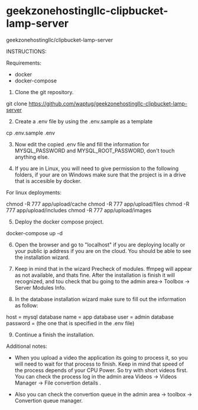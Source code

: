 # geekzonehostingllc-clipbucket-lamp-server
geekzonehostingllc/clipbucket-lamp-server

INSTRUCTIONS:

Requirements:

- docker
- docker-compose


1. Clone the git repository.

git clone https://github.com/waptug/geekzonehostingllc-clipbucket-lamp-server


2. Create a .env file by using the .env.sample as a template

cp .env.sample .env


3. Now edit the copied .env file and fill the information for MYSQL_PASSWORD and
MYSQL_ROOT_PASSWORD, don't touch anything else.


4. If you are in Linux, you will need to give permission to the following folders,
if your are on Windows make sure that the project is in a drive that is accesible by
docker.

For linux deployments:

chmod -R 777 app/upload/cache
chmod -R 777 app/upload/files
chmod -R 777 app/upload/includes
chmod -R 777 app/upload/images


5. Deploy the docker compose project.

docker-compose up -d

6. Open the browser and go to "localhost" if you are deploying locally or your
public ip address if you are on the cloud. You should be able to see the installation
wizard.

7. Keep in mind that in the wizard Precheck of modules. ffmpeg will appear as not
available, and thats fine. After the installation is finish it will recognized,
and tou check that bu going to the admin area-> Toolbox -> Server Modules Info.

8. In the database installation wizard make sure to fill out the information as follow:

host = mysql
database name = app
database user = admin
database password = (the one that is specified in the .env file)


9. Continue a finish the installation.



Additional notes:

- When you upload a video the application its going to process it,
so you will need to wait for that process to finish. Keep in mind
that speed of the process depends of your CPU Power. So try with
short videos first. You can check the process log in the admin area
Videos -> Videos Manager -> File convertion details .

- Also you can check the convertion queue in the
admin area -> toolbox -> Convertion queue manager.

